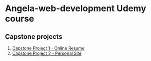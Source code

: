 # Angela-web-development Udemy course
<h2>Capstone projects</h2>
<ol>
  <li>
    <a href="./Capstone Project 1">Capstone Project 1 - Online Resume</a>
  </li>
   <li>
    <a href="./Capstone Project 2">Capstone Project 2 - Personal Site</a>
  </li>
</ol>



